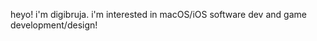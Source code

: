 heyo! i'm digibruja. i'm interested in macOS/iOS software dev and game development/design!

<!---
brujavirtual/brujavirtual is a ✨ special ✨ repository because its `README.md` (this file) appears on your GitHub profile.
You can click the Preview link to take a look at your changes.
--->
